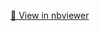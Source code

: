 [📘 View in nbviewer](https://nbviewer.org/github/yourusername/Vpy7/Jupyter-Analysis-Collection/main/Classification/Store%20Membership%20Renewal/Membership%20groceries%20store%20user%20profile%20Dataset.ipynb)
